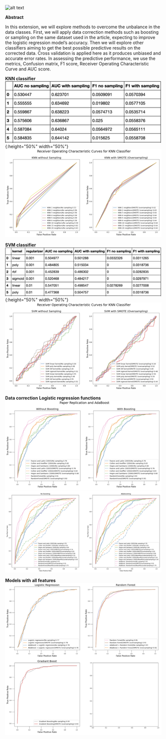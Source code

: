 ![alt text](https://miro.medium.com/max/1200/1*N5wTuuEAq8GU4zlomwWLiQ.jpeg)


**Abstract**

In this extension, we will explore methods to overcome the unbalance in the data classes. First, we will apply data correction methods such as boosting or sampling on the same dataset used in the article, expecting to improve the logistic regression model’s accuracy. Then we will explore other classifiers aiming to get the best possible predictive results on the corrected data. Cross validation is applied here as it produces unbiased and accurate error rates. In assessing the predictive performance, we use the metrics, Confusion matrix, F1 score, Receiver Operating Characteristic Curve and AUC score.

**KNN classifier**
![alt text](https://github.com/otto2B/Civil-War-Dataset-Binary-Classification-Performance-Evaluation-with-Data-Correction/blob/main/images/KNN_table.png){:height="50%" width="50%"}
![alt text](https://github.com/otto2B/Civil-War-Dataset-Binary-Classification-Performance-Evaluation-with-Data-Correction/blob/main/images/KNN_ROC.png)

**SVM classifier**
![alt text](https://github.com/otto2B/Civil-War-Dataset-Binary-Classification-Performance-Evaluation-with-Data-Correction/blob/main/images/SVM_table.png){:height="50%" width="50%"}
![alt text](https://github.com/otto2B/Civil-War-Dataset-Binary-Classification-Performance-Evaluation-with-Data-Correction/blob/main/images/SVM_ROC.png)

**Data correction**
  **Logistic regression functions**
  ![alt text](https://github.com/otto2B/Civil-War-Dataset-Binary-Classification-Performance-Evaluation-with-Data-Correction/blob/main/images/Paper_rep_adaboost.png)
  ![alt text](https://github.com/otto2B/Civil-War-Dataset-Binary-Classification-Performance-Evaluation-with-Data-Correction/blob/main/images/data_correction.png)
  
**Models with all features**
![alt text](https://github.com/otto2B/Civil-War-Dataset-Binary-Classification-Performance-Evaluation-with-Data-Correction/blob/main/images/all_features.png)



